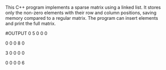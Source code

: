This C++ program implements a sparse matrix using a linked list. 
It stores only the non-zero elements with their row and column positions, saving memory compared to a regular matrix. 
The program can insert elements and print the full matrix.

#OUTPUT
0 5 0 0 0

0 0 0 8 0

3 0 0 0 0

0 0 0 0 6
